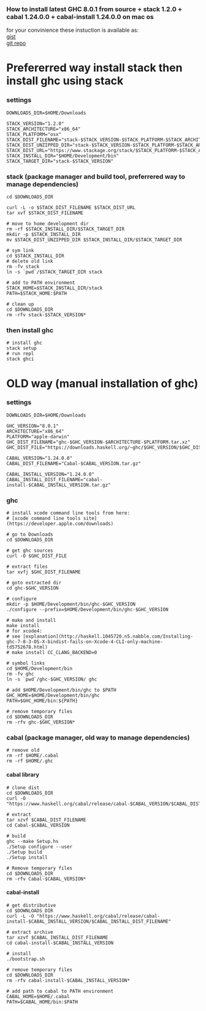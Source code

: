 ###  How to install latest GHC 8.0.1 from source + stack 1.2.0 + cabal 1.24.0.0 + cabal-install 1.24.0.0 on mac os

for your convinience these instuction is available as:  
[gist](https://gist.github.com/yantonov/23b15966eb46c45b73e0)  
[git repo](https://github.com/yantonov/install-ghc)  
    
# Prefererred way install stack then install ghc using stack    

### settings

    DOWNLOADS_DIR=$HOME/Downloads

    STACK_VERSION="1.2.0"  
    STACK_ARCHITECTURE="x86_64"  
    STACK_PLATFORM="osx"  
    STACK_DIST_FILENAME="stack-$STACK_VERSION-$STACK_PLATFORM-$STACK_ARCHITECTURE.tar.gz"  
    STACK_DIST_UNZIPPED_DIR="stack-$STACK_VERSION-$STACK_PLATFORM-$STACK_ARCHITECTURE"
    STACK_DIST_URL="https://www.stackage.org/stack/$STACK_PLATFORM-$STACK_ARCHITECTURE"
    STACK_INSTALL_DIR="$HOME/Development/bin"
    STACK_TARGET_DIR="stack-$STACK_VERSION"


### stack (package manager and build tool, preferrered way to manage dependencies)

    cd $DOWNLOADS_DIR
    
    curl -L -o $STACK_DIST_FILENAME $STACK_DIST_URL  
    tar xvf $STACK_DIST_FILENAME  
    
    # move to home development dir
    rm -rf $STACK_INSTALL_DIR/$STACK_TARGET_DIR  
    mkdir -p $STACK_INSTALL_DIR
    mv $STACK_DIST_UNZIPPED_DIR $STACK_INSTALL_DIR/$STACK_TARGET_DIR
    
    # sym link
    cd $STACK_INSTALL_DIR
    # delete old link
    rm -fv stack  
    ln -s `pwd`/$STACK_TARGET_DIR stack  

    # add to PATH environment  
    STACK_HOME=$STACK_INSTALL_DIR/stack  
    PATH=$STACK_HOME:$PATH

    # clean up
    cd $DOWNLOADS_DIR  
    rm -rfv stack-$STACK_VERSION*

### then install ghc

    # install ghc  
    stack setup  
    # run repl  
    stack ghci  

# OLD way (manual installation of ghc)

### settings

    DOWNLOADS_DIR=$HOME/Downloads

    GHC_VERSION="8.0.1"  
    ARCHITECTURE="x86_64"  
    PLATFORM="apple-darwin"  
    GHC_DIST_FILENAME="ghc-$GHC_VERSION-$ARCHITECTURE-$PLATFORM.tar.xz"
    GHC_DIST_FILE="https://downloads.haskell.org/~ghc/$GHC_VERSION/$GHC_DIST_FILENAME"
    
    CABAL_VERSION="1.24.0.0"  
    CABAL_DIST_FILENAME="Cabal-$CABAL_VERSION.tar.gz"  

    CABAL_INSTALL_VERSION="1.24.0.0"  
    CABAL_INSTALL_DIST_FILENAME="cabal-install-$CABAL_INSTALL_VERSION.tar.gz"

### ghc

    # install xcode command line tools from here:  
    # [xcode command line tools site](https://developer.apple.com/downloads)

    # go to Downloads  
    cd $DOWNLOADS_DIR

    # get ghc sources  
    curl -O $GHC_DIST_FILE  

    # extract files
    tar xvfj $GHC_DIST_FILENAME

    # goto extracted dir
    cd ghc-$GHC_VERSION

    # configure  
    mkdir -p $HOME/Development/bin/ghc-$GHC_VERSION  
    ./configure --prefix=$HOME/Development/bin/ghc-$GHC_VERSION

    # make and install  
    make install
    # for xcode4:
    # see [explanation](http://haskell.1045720.n5.nabble.com/Installing-ghc-7-8-3-OS-X-bindist-fails-on-Xcode-4-CLI-only-machine-td5752678.html)
    # make install CC_CLANG_BACKEND=0

    # symbol links  
    cd $HOME/Development/bin
    rm -fv ghc
    ln -s `pwd`/ghc-$GHC_VERSION/ ghc

    # add $HOME/Development/bin/ghc to $PATH
    GHC_HOME=$HOME/Development/bin/ghc
    PATH=$GHC_HOME/bin:${PATH}

    # remove temporary files  
    cd $DOWNLOADS_DIR
    rm -rfv ghc-$GHC_VERSION*    

### cabal (package manager, old way to manage dependencies)

    # remove old  
    rm -rf $HOME/.cabal
    rm -rf $HOME/.ghc

#### cabal library

    # clone dist  
    cd $DOWNLOADS_DIR  
    curl -O "https://www.haskell.org/cabal/release/cabal-$CABAL_VERSION/$CABAL_DIST_FILENAME"  
    
    # extract   
    tar xzvf $CABAL_DIST_FILENAME  
    cd Cabal-$CABAL_VERSION  
    
    # build
    ghc --make Setup.hs  
    ./Setup configure --user  
    ./Setup build  
    ./Setup install  
    
    # Remove temporary files  
    cd $DOWNLOADS_DIR  
    rm -rfv Cabal-$CABAL_VERSION*  

#### cabal-install

    # get distributive  
    cd $DOWNLOADS_DIR  
    curl -L -O "https://www.haskell.org/cabal/release/cabal-install-$CABAL_INSTALL_VERSION/$CABAL_INSTALL_DIST_FILENAME"  
    
    # extract archive  
    tar xzvf $CABAL_INSTALL_DIST_FILENAME  
    cd cabal-install-$CABAL_INSTALL_VERSION  
    
    # install  
    ./bootstrap.sh
    
    # remove temporary files  
    cd $DOWNLOADS_DIR  
    rm -rfv cabal-install-$CABAL_INSTALL_VERSION*  
    
    # add path to cabal to PATH environment
    CABAL_HOME=$HOME/.cabal
    PATH=$CABAL_HOME/bin:$PATH  
